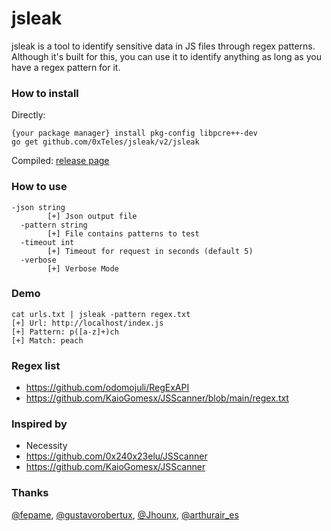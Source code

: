 # jsleak
jsleak is a tool to identify sensitive data in JS files through regex patterns. Although it's built for this, you can use it to identify anything as long as you have a regex pattern for it.

### How to install

Directly:
```
{your package manager} install pkg-config libpcre++-dev
go get github.com/0xTeles/jsleak/v2/jsleak
```
Compiled:  [release page](https://github.com/0xTeles/jsleak/releases/tag/jsleak_v2.1)

### How to use
```
-json string
        [+] Json output file
  -pattern string
        [+] File contains patterns to test
  -timeout int
        [+] Timeout for request in seconds (default 5)
  -verbose
        [+] Verbose Mode
```
### Demo

```
cat urls.txt | jsleak -pattern regex.txt
[+] Url: http://localhost/index.js
[+] Pattern: p([a-z]+)ch
[+] Match: peach
```

### Regex list
- https://github.com/odomojuli/RegExAPI
- https://github.com/KaioGomesx/JSScanner/blob/main/regex.txt
### Inspired by 
- Necessity
- https://github.com/0x240x23elu/JSScanner
- https://github.com/KaioGomesx/JSScanner
### Thanks
[@fepame](https://twitter.com/Highustavo), [@gustavorobertux](https://twitter.com/gustavorobertux), [@Jhounx](https://github.com/Jhounx), [@arthurair_es](https://twitter.com/arthurair_es)
